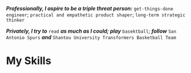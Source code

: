 
    
***Professionally, I aspire to be a triple threat person:*** `get-things-done engineer`; `practical and empathetic product shaper`; `long-term strategic thinker`

***Privately, I try to*** `read` ***as much as I could; play*** `basektball`; ***follow*** `San Antonio Spurs` ***and*** `Shantou University Transformers Basketball Team`

<div class="container">
    <div class="row">
        <div class="col-lg-12 text-center" id="i18_skills">
            <div class="navy-line"></div>
            <h1><span data-i18n="skills.my_skills">My Skills</span></h1>
        </div>
    </div>
    <div class="row features-block">
        <div class="wow zoomIn col-lg-6 col-lg-offset-3">
            <canvas id="{{ site.data.skills.id }}" height="500" width="500"></canvas>
        </div>
        <div class="col-lg-1"></div>
        <script>
        var ctx = document.getElementById("{{ site.data.skills.id }}");
        var data = {
            labels: "{{ site.data.skills.aspects }}".split(","),
            datasets: [{
                label: "{{ site.data.skills.label }}",
                backgroundColor: "rgba(179,181,198,0.2)",
                borderColor: "#3385FF",
                pointBackgroundColor: "#3385FF",
                pointBorderColor: "#fff",
                pointHoverBackgroundColor: "#3385FF",
                pointHoverBorderColor: "#3385FF",
                data: [{{ site.data.skills.percentage }}]
                }]
        };
        var myRadarChart = new Chart(ctx, {
            type: 'radar',
            data: data,
            options: {
                scale: {
                    responsive: true,
                    ticks: {min: 0, max: 100},
                    lineArc: false,
                    pointLabels: {fontSize: 14},
                },
                legend: {display: false},
            }
        });
        </script>
    </div>
</div>
